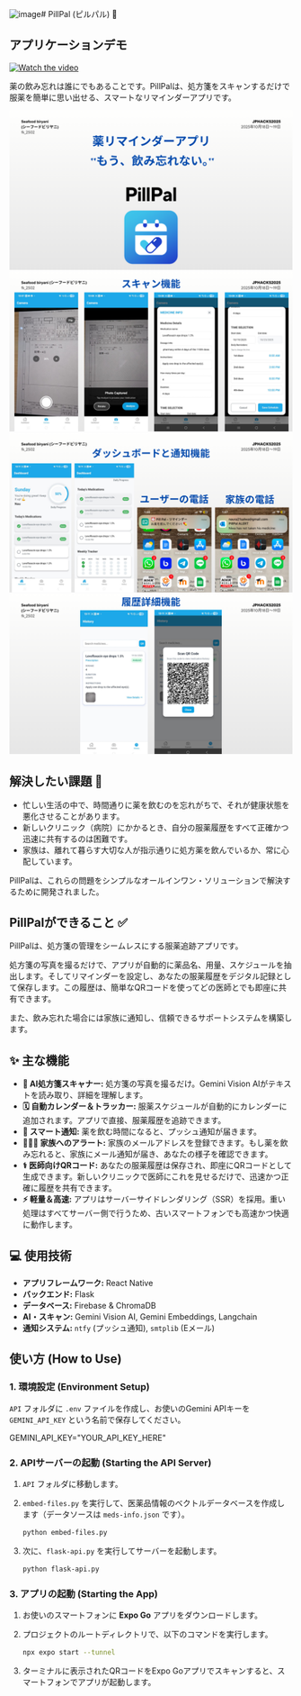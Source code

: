 <img width="1104" height="718" alt="image" src="https://github.com/user-attachments/assets/ccd23675-6b13-4425-a29e-f9c383962101" /># PillPal (ピルパル) 💊

## アプリケーションデモ
[![Watch the video](https://media.discordapp.net/attachments/1428692551208144908/1429357359439941704/image.png?ex=68f5d846&is=68f486c6&hm=67b4db3da3b4af45b84306510fa8dd5d4e7f735b1496a56caa0f9732868c3f22&=&format=webp&quality=lossless&width=906&height=718)](https://youtu.be/32WarQNLVqs)

薬の飲み忘れは誰にでもあることです。PillPalは、処方箋をスキャンするだけで服薬を簡単に思い出せる、スマートなリマインダーアプリです。

![pillpal](./readme_pics/1.png)
![pillpal](./readme_pics/2.png)
![pillpal](./readme_pics/3.png)
![pillpal](./readme_pics/4.png)

## 解決したい課題 🤔

* 忙しい生活の中で、時間通りに薬を飲むのを忘れがちで、それが健康状態を悪化させることがあります。
* 新しいクリニック（病院）にかかるとき、自分の服薬履歴をすべて正確かつ迅速に共有するのは困難です。
* 家族は、離れて暮らす大切な人が指示通りに処方薬を飲んでいるか、常に心配しています。

PillPalは、これらの問題をシンプルなオールインワン・ソリューションで解決するために開発されました。

## PillPalができること ✅

PillPalは、処方箋の管理をシームレスにする服薬追跡アプリです。

処方箋の写真を撮るだけで、アプリが自動的に薬品名、用量、スケジュールを抽出します。そしてリマインダーを設定し、あなたの服薬履歴をデジタル記録として保存します。この履歴は、簡単なQRコードを使ってどの医師とでも即座に共有できます。

また、飲み忘れた場合には家族に通知し、信頼できるサポートシステムを構築します。

## ✨ 主な機能

* **📸 AI処方箋スキャナー:** 処方箋の写真を撮るだけ。Gemini Vision AIがテキストを読み取り、詳細を理解します。
* **🗓️ 自動カレンダー＆トラッカー:** 服薬スケジュールが自動的にカレンダーに追加されます。アプリで直接、服薬履歴を追跡できます。
* **🔔 スマート通知:** 薬を飲む時間になると、プッシュ通知が届きます。
* **👨👩👧 家族へのアラート:** 家族のメールアドレスを登録できます。もし薬を飲み忘れると、家族にメール通知が届き、あなたの様子を確認できます。
* **⚕️ 医師向けQRコード:** あなたの服薬履歴は保存され、即座にQRコードとして生成できます。新しいクリニックで医師にこれを見せるだけで、迅速かつ正確に履歴を共有できます。
* **⚡ 軽量＆高速:** アプリはサーバーサイドレンダリング（SSR）を採用。重い処理はすべてサーバー側で行うため、古いスマートフォンでも高速かつ快適に動作します。

## 💻 使用技術

* **アプリフレームワーク:** React Native
* **バックエンド:** Flask
* **データベース:** Firebase & ChromaDB
* **AI・スキャン:** Gemini Vision AI, Gemini Embeddings, Langchain
* **通知システム:** `ntfy` (プッシュ通知), `smtplib` (Eメール)

## 使い方 (How to Use)

### 1. 環境設定 (Environment Setup)

`API` フォルダに `.env` ファイルを作成し、お使いのGemini APIキーを `GEMINI_API_KEY` という名前で保存してください。



GEMINI\_API\_KEY="YOUR\_API\_KEY\_HERE"


### 2. APIサーバーの起動 (Starting the API Server)

1.  `API` フォルダに移動します。
2.  `embed-files.py` を実行して、医薬品情報のベクトルデータベースを作成します（データソースは `meds-info.json` です）。

    ```bash
    python embed-files.py
    ```

3.  次に、`flask-api.py` を実行してサーバーを起動します。

    ```bash
    python flask-api.py
    ```

### 3. アプリの起動 (Starting the App)

1.  お使いのスマートフォンに **Expo Go** アプリをダウンロードします。
2.  プロジェクトのルートディレクトリで、以下のコマンドを実行します。

    ```bash
    npx expo start --tunnel
    ```

3.  ターミナルに表示されたQRコードをExpo Goアプリでスキャンすると、スマートフォンでアプリが起動します。
